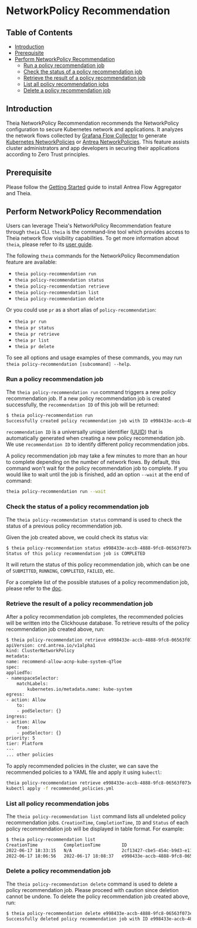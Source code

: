 # NetworkPolicy Recommendation

## Table of Contents

<!-- toc -->
- [Introduction](#introduction)
- [Prerequisite](#prerequisite)
- [Perform NetworkPolicy Recommendation](#perform-networkpolicy-recommendation)
  - [Run a policy recommendation job](#run-a-policy-recommendation-job)
  - [Check the status of a policy recommendation job](#check-the-status-of-a-policy-recommendation-job)
  - [Retrieve the result of a policy recommendation job](#retrieve-the-result-of-a-policy-recommendation-job)
  - [List all policy recommendation jobs](#list-all-policy-recommendation-jobs)
  - [Delete a policy recommendation job](#delete-a-policy-recommendation-job)
<!-- /toc -->

## Introduction

Theia NetworkPolicy Recommendation recommends the NetworkPolicy configuration
to secure Kubernetes network and applications. It analyzes the network flows
collected by [Grafana Flow Collector](
network-flow-visibility.md#grafana-flow-collector) to generate
[Kubernetes NetworkPolicies](
https://kubernetes.io/docs/concepts/services-networking/network-policies/)
or [Antrea NetworkPolicies](
https://github.com/antrea-io/antrea/blob/main/docs/antrea-network-policy.md).
This feature assists cluster administrators and app developers in securing
their applications according to Zero Trust principles.

## Prerequisite

Please follow the [Getting Started](getting-started.md) guide to install Antrea
Flow Aggregator and Theia.

## Perform NetworkPolicy Recommendation

Users can leverage Theia's NetworkPolicy Recommendation feature through `theia`
CLI. `theia` is the command-line tool which provides access to Theia network
flow visibility capabilities. To get more information about `theia`, please
refer to its [user guide](theia-cli.md).

The following `theia` commands for the NetworkPolicy Recommendation feature are
available:

- `theia policy-recommendation run`
- `theia policy-recommendation status`
- `theia policy-recommendation retrieve`
- `theia policy-recommendation list`
- `theia policy-recommendation delete`

Or you could use `pr` as a short alias of `policy-recommendation`:

- `theia pr run`
- `theia pr status`
- `theia pr retrieve`
- `theia pr list`
- `theia pr delete`

To see all options and usage examples of these commands, you may run
`theia policy-recommendation [subcommand] --help`.

### Run a policy recommendation job

The `theia policy-recommendation run` command triggers a new policy
recommendation job.
If a new policy recommendation job is created successfully, the
`recommendation ID` of this job will be returned:

```bash
$ theia policy-recommendation run
Successfully created policy recommendation job with ID e998433e-accb-4888-9fc8-06563f073e86
```

`recommendation ID` is a universally unique identifier ([UUID](
https://en.wikipedia.org/wiki/Universally_unique_identifier)) that is
automatically generated when creating a new policy recommendation job. We use
`recommendation ID` to identify different policy recommendation jobs.

A policy recommendation job may take a few minutes to more than an hour to
complete depending on the number of network flows. By default, this command
won't wait for the policy recommendation job to complete. If you would like to
wait until the job is finished, add an option `--wait` at the end of command:

```bash
theia policy-recommendation run --wait
```

### Check the status of a policy recommendation job

The `theia policy-recommendation status` command is used to check the status of
a previous policy recommendation job.

Given the job created above, we could check its status via:

```bash
$ theia policy-recommendation status e998433e-accb-4888-9fc8-06563f073e86
Status of this policy recommendation job is COMPLETED
```

It will return the status of this policy recommendation job, which can be one
of `SUBMITTED`, `RUNNING`, `COMPLETED`, `FAILED`, etc.

For a complete list of the possible statuses of a policy recommendation job,
please refer to the [doc](
https://github.com/GoogleCloudPlatform/spark-on-k8s-operator/blob/master/docs/api-docs.md#applicationstatetypestring-alias).

### Retrieve the result of a policy recommendation job

After a policy recommendation job completes, the recommended policies will be
written into the Clickhouse database. To retrieve results of the policy
recommendation job created above, run:

```bash
$ theia policy-recommendation retrieve e998433e-accb-4888-9fc8-06563f073e86
apiVersion: crd.antrea.io/v1alpha1
kind: ClusterNetworkPolicy
metadata:
name: recommend-allow-acnp-kube-system-q7loe
spec:
appliedTo:
- namespaceSelector:
    matchLabels:
        kubernetes.io/metadata.name: kube-system
egress:
- action: Allow
    to:
    - podSelector: {}
ingress:
- action: Allow
    from:
    - podSelector: {}
priority: 5
tier: Platform
---
... other policies
```

To apply recommended policies in the cluster, we can save the recommended
policies to a YAML file and apply it using `kubectl`:

```bash
theia policy-recommendation retrieve e998433e-accb-4888-9fc8-06563f073e86 -f recommended_policies.yml
kubectl apply -f recommended_policies.yml
```

### List all policy recommendation jobs

The `theia policy-recommendation list` command lists all undeleted policy
recommendation jobs. `CreationTime`, `CompletionTime`, `ID` and `Status` of each
policy recommendation job will be displayed in table format. For example:

```bash
$ theia policy-recommendation list
CreationTime          CompletionTime        ID                                   Status
2022-06-17 18:33:15   N/A                   2cf13427-cbe5-454c-b9d3-e1124af7baa2 RUNNING
2022-06-17 18:06:56   2022-06-17 18:08:37   e998433e-accb-4888-9fc8-06563f073e86 COMPLETED
```

### Delete a policy recommendation job

The `theia policy-recommendation delete` command is used to delete a policy
recommendation job. Please proceed with caution since deletion cannot be
undone. To delete the policy recommendation job created above, run:

```bash
$ theia policy-recommendation delete e998433e-accb-4888-9fc8-06563f073e86
Successfully deleted policy recommendation job with ID e998433e-accb-4888-9fc8-06563f073e86
```
